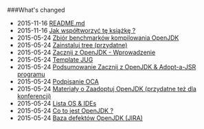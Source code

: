 ###What's changed


* 2015-11-16 [README.md](README.md)
* 2015-11-16 [Jak współtworzyć tę książkę ?](contribute.md)
* 2015-05-24 [Zbiór benchmarków kompilowania OpenJDK](adopt-openjdk-getting-started/openjdk-build-benchmarks.md)
* 2015-05-24 [Zainstaluj tree (przydatne)](adopt-openjdk-getting-started/install_the_tree_command.md)
* 2015-05-24 [Zacznij z OpenJDK - Wprowadzenie](adopt-openjdk-getting-started/adopt_openjdk_-_getting_started.md)
* 2015-05-24 [Template JUG](adopt-openjdk-getting-started/custom_jug_hand-out_template.md)
* 2015-05-24 [Podsumowanie Zacznij z OpenJDK & Adopt-a-JSR programu](adopt-openjdk-getting-started/write_up_on_the_adopt_openjdk_&_adopt-a-jsr_programs.md)
* 2015-05-24 [Podpisanie OCA](adopt-openjdk-getting-started/about_oca_-_signing_the_oca.md)
* 2015-05-24 [Materiały o Zaadoptuj OpenJDK (przydatne też dla konferencji)](adopt-openjdk-getting-started/hand-out_for_attendees_of_the_adopt_openjdk_sessions_also_applicable_for_conferences.md)
* 2015-05-24 [Lista OS & IDEs](adopt-openjdk-getting-started/table_of_supported_oses_&_ides.md)
* 2015-05-24 [Co to jest OpenJDK ?](adopt-openjdk-getting-started/what_is_openjdk.md)
* 2015-05-24 [Baza defektów OpenJDK (JIRA)](adopt-openjdk-getting-started/openjdk_bug_database_jira.md)
